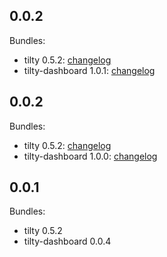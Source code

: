 ## 0.0.2

Bundles:

 * tilty 0.5.2: [changelog](https://github.com/myoung34/tilty/blob/master/CHANGELOG)
 * tilty-dashboard 1.0.1: [changelog](https://github.com/myoung34/tilty-dashboard/blob/master/CHANGELOG)

## 0.0.2

Bundles:

 * tilty 0.5.2: [changelog](https://github.com/myoung34/tilty/blob/master/CHANGELOG)
 * tilty-dashboard 1.0.0: [changelog](https://github.com/myoung34/tilty-dashboard/blob/master/CHANGELOG)

## 0.0.1

Bundles:
 * tilty 0.5.2
 * tilty-dashboard 0.0.4
